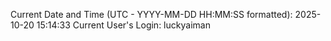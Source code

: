 Current Date and Time (UTC - YYYY-MM-DD HH:MM:SS formatted): 2025-10-20 15:14:33
Current User's Login: luckyaiman
